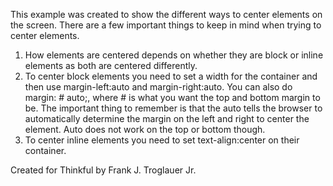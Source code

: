 This example was created to show the different ways to center elements on the screen.
There are a few important things to keep in mind when trying to center elements.
  1. How elements are centered depends on whether they are block or inline elements as both are centered differently.
  2. To center block elements you need to set a width for the container and then use margin-left:auto and margin-right:auto. You can also do margin: # auto;, where # is what you want the top and bottom margin to be. The important thing to remember is that the auto tells the browser to automatically determine the margin on the left and right to center the element. Auto does not work on the top or bottom though.
  3. To center inline elements you need to set text-align:center on their container.

Created for Thinkful by Frank J. Troglauer Jr.  